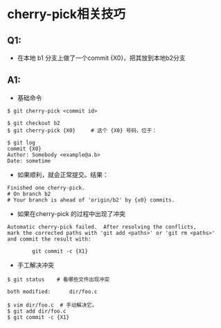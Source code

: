 cherry-pick相关技巧
==================

Q1:
--- 

* 在本地 b1 分支上做了一个commit {X0}，把其放到本地b2分支

A1:
---

* 基础命令

```shell
$ git cherry-pick <commit id>
```

```shell
$ git checkout b2
$ git cherry-pick {X0}     # 这个 {X0} 号码，位于：

$ git log 
commit {X0}
Author: Somebody <example@a.b>
Date: sometime
```

* 如果顺利，就会正常提交。结果：

```shell
Finished one cherry-pick.
# On branch b2
# Your branch is ahead of 'origin/b2' by {x0} commits.
```

* 如果在cherry-pick 的过程中出现了冲突

```shell
Automatic cherry-pick failed.  After resolving the conflicts,
mark the corrected paths with 'git add <paths>' or 'git rm <paths>'
and commit the result with: 

        git commit -c {X1}
```

* 手工解决冲突

```shell
$ git status    # 看哪些文件出现冲突

both modified:      dir/foo.c 

$ vim dir/foo.c  # 手动解决它。 
$ git add dir/foo.c
$ git commit -c {X1}
```